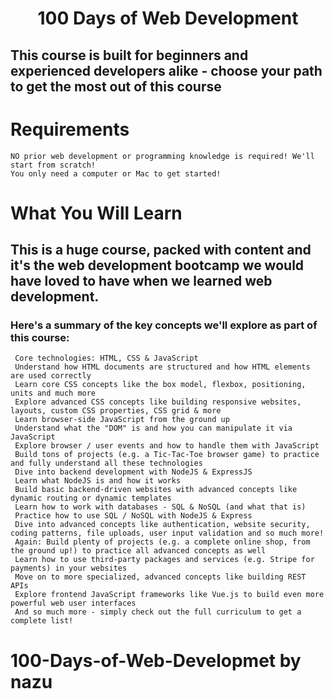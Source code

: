<h1 align=center>100 Days of Web Development</h1>

## This course is built for beginners and experienced developers alike - choose your path to get the most out of this course

# Requirements
```
NO prior web development or programming knowledge is required! We'll start from scratch! 
You only need a computer or Mac to get started!
```

# What You Will Learn

## This is a huge course, packed with content and it's the web development bootcamp we would have loved to have when we learned web development.
### Here's a summary of the key concepts we'll explore as part of this course:
   ``` How the web works
    Core technologies: HTML, CSS & JavaScript
    Understand how HTML documents are structured and how HTML elements are used correctly
    Learn core CSS concepts like the box model, flexbox, positioning, units and much more
    Explore advanced CSS concepts like building responsive websites, layouts, custom CSS properties, CSS grid & more
    Learn browser-side JavaScript from the ground up
    Understand what the "DOM" is and how you can manipulate it via JavaScript
    Explore browser / user events and how to handle them with JavaScript
    Build tons of projects (e.g. a Tic-Tac-Toe browser game) to practice and fully understand all these technologies
    Dive into backend development with NodeJS & ExpressJS
    Learn what NodeJS is and how it works
    Build basic backend-driven websites with advanced concepts like dynamic routing or dynamic templates
    Learn how to work with databases - SQL & NoSQL (and what that is)
    Practice how to use SQL / NoSQL with NodeJS & Express
    Dive into advanced concepts like authentication, website security, coding patterns, file uploads, user input validation and so much more!
    Again: Build plenty of projects (e.g. a complete online shop, from the ground up!) to practice all advanced concepts as well
    Learn how to use third-party packages and services (e.g. Stripe for payments) in your websites
    Move on to more specialized, advanced concepts like building REST APIs
    Explore frontend JavaScript frameworks like Vue.js to build even more powerful web user interfaces
    And so much more - simply check out the full curriculum to get a complete list!
   ```
# 100-Days-of-Web-Developmet by nazu
